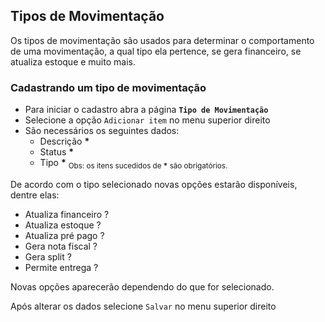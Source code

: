 ## Tipos de Movimentação

Os tipos de movimentação são usados para determinar o comportamento de uma movimentação, a qual tipo ela pertence, se gera financeiro, se atualiza estoque e muito mais.

### Cadastrando um tipo de movimentação

- Para iniciar o cadastro abra a página **`Tipo de Movimentação`**
- Selecione a opção `Adicionar item` no menu superior direito
- São necessários os seguintes dados:
  - Descrição **\***
  - Status **\***
  - Tipo **\***
  <sub>Obs: os itens sucedidos de **\*** são obrigatórios.</sub>

De acordo com o tipo selecionado novas opções estarão disponíveis, dentre elas:

- Atualiza financeiro ?
- Atualiza estoque ?
- Atualiza pré pago ?
- Gera nota fiscal ? 
- Gera split ?
- Permite entrega ?

Novas opções aparecerão dependendo do que for selecionado.

Após alterar os dados selecione `Salvar` no menu superior direito